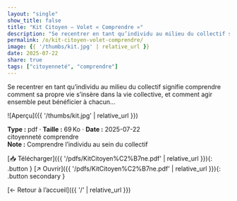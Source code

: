 ```yaml
---
layout: "single"
show_title: false
title: "Kit Citoyen – Volet « Comprendre »"
description: "Se recentrer en tant qu’individu au milieu du collectif signifie comprendre comment sa propre vie s’insère dans la vie collective, et comment agir ensemble peut bénéficier à chacun..."
permalink: /o/kit-citoyen-volet-comprendre/
image: {{ '/thumbs/kit.jpg' | relative_url }}
date: 2025-07-22
share: true
tags: ["citoyenneté", "comprendre"]
---
```



Se recentrer en tant qu’individu au milieu du collectif signifie comprendre comment sa propre vie s’insère dans la vie collective, et comment agir ensemble peut bénéficier à chacun...

![Aperçu]({{ '/thumbs/kit.jpg' | relative_url }})

<div class="info-box"><strong>Type :</strong> pdf · <strong>Taille :</strong> 69 Ko · <strong>Date :</strong> 2025-07-22</div>

<div class="tags"><span class="tag">citoyenneté</span> <span class="tag">comprendre</span></div>

<div class="notice notice--info"><strong>Note :</strong> Comprendre l’individu au sein du collectif</div>

[📥 Télécharger]({{ '/pdfs/KitCitoyen%C2%B7ne.pdf' | relative_url }}){: .button }
[↗ Ouvrir]({{ '/pdfs/KitCitoyen%C2%B7ne.pdf' | relative_url }}){: .button secondary }

[← Retour à l’accueil]({{ '/' | relative_url }})
